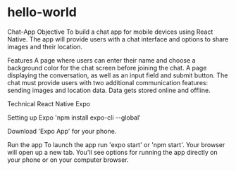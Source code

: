 ﻿# hello-world
Chat-App
Objective
To build a chat app for mobile devices using React Native. The app will provide users with a chat interface and options to share images and their location.

Features
A page where users can enter their name and choose a background color for the chat screen before joining the chat.
A page displaying the conversation, as well as an input field and submit button.
The chat must provide users with two additional communication features: sending images and location data.
Data gets stored online and offline.

Technical
React Native
Expo

Setting up Expo
'npm install expo-cli --global'

Download 'Expo App' for your phone.

Run the app
To launch the app run 'expo start' or 'npm start'.
Your browser will open up a new tab. You'll see options for running the app directly on your phone or on your computer browser.
